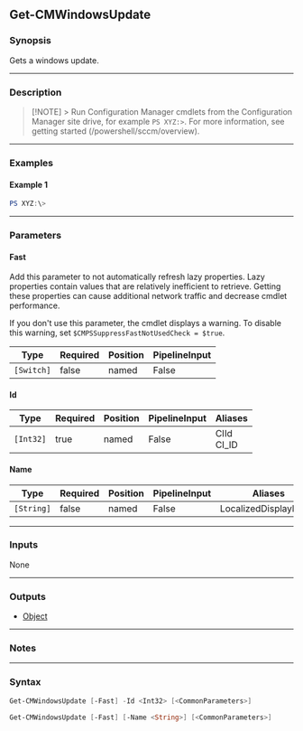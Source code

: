 Get-CMWindowsUpdate
-------------------




### Synopsis
Gets a windows update.



---


### Description

> [!NOTE] > Run Configuration Manager cmdlets from the Configuration Manager site drive, for example `PS XYZ:>`. For more information, see getting started (/powershell/sccm/overview).



---


### Examples
#### Example 1
```PowerShell
PS XYZ:\>
```



---


### Parameters
#### **Fast**

Add this parameter to not automatically refresh lazy properties. Lazy properties contain values that are relatively inefficient to retrieve. Getting these properties can cause additional network traffic and decrease cmdlet performance.


If you don't use this parameter, the cmdlet displays a warning. To disable this warning, set `$CMPSSuppressFastNotUsedCheck = $true`.






|Type      |Required|Position|PipelineInput|
|----------|--------|--------|-------------|
|`[Switch]`|false   |named   |False        |



#### **Id**








|Type     |Required|Position|PipelineInput|Aliases       |
|---------|--------|--------|-------------|--------------|
|`[Int32]`|true    |named   |False        |CIId<br/>CI_ID|



#### **Name**








|Type      |Required|Position|PipelineInput|Aliases             |
|----------|--------|--------|-------------|--------------------|
|`[String]`|false   |named   |False        |LocalizedDisplayName|





---


### Inputs
None





---


### Outputs
* [Object](https://learn.microsoft.com/en-us/dotnet/api/System.Object)






---


### Notes




---


### Syntax
```PowerShell
Get-CMWindowsUpdate [-Fast] -Id <Int32> [<CommonParameters>]
```
```PowerShell
Get-CMWindowsUpdate [-Fast] [-Name <String>] [<CommonParameters>]
```
